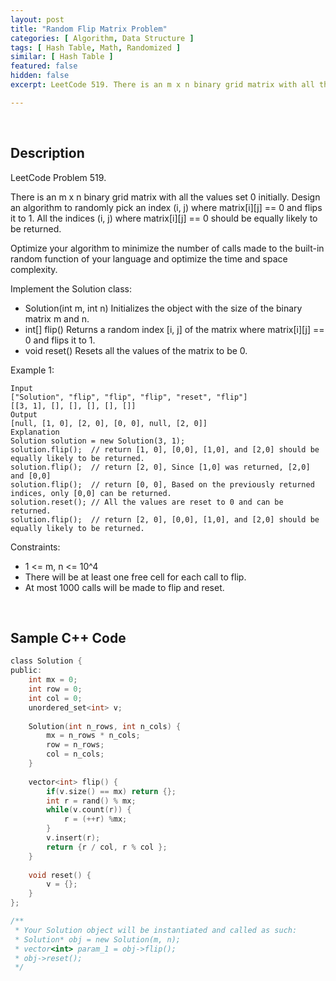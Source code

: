 ```yaml
---
layout: post
title: "Random Flip Matrix Problem"
categories: [ Algorithm, Data Structure ]
tags: [ Hash Table, Math, Randomized ]
similar: [ Hash Table ]
featured: false
hidden: false
excerpt: LeetCode 519. There is an m x n binary grid matrix with all the values set 0 initially. Design an algorithm to randomly pick an index (i, j) where matrix[i][j] == 0 and flips it to 1. All the indices (i, j) where matrix[i][j] == 0 should be equally likely to be returned.

---
```


<br />

## Description

LeetCode Problem 519.

There is an m x n binary grid matrix with all the values set 0 initially. Design an algorithm to randomly pick an index (i, j) where matrix[i][j] == 0 and flips it to 1. All the indices (i, j) where matrix[i][j] == 0 should be equally likely to be returned.

Optimize your algorithm to minimize the number of calls made to the built-in random function of your language and optimize the time and space complexity.

Implement the Solution class:
* Solution(int m, int n) Initializes the object with the size of the binary matrix m and n.
* int[] flip() Returns a random index [i, j] of the matrix where matrix[i][j] == 0 and flips it to 1.
* void reset() Resets all the values of the matrix to be 0.

Example 1:
```
Input
["Solution", "flip", "flip", "flip", "reset", "flip"]
[[3, 1], [], [], [], [], []]
Output
[null, [1, 0], [2, 0], [0, 0], null, [2, 0]]
Explanation
Solution solution = new Solution(3, 1);
solution.flip();  // return [1, 0], [0,0], [1,0], and [2,0] should be equally likely to be returned.
solution.flip();  // return [2, 0], Since [1,0] was returned, [2,0] and [0,0]
solution.flip();  // return [0, 0], Based on the previously returned indices, only [0,0] can be returned.
solution.reset(); // All the values are reset to 0 and can be returned.
solution.flip();  // return [2, 0], [0,0], [1,0], and [2,0] should be equally likely to be returned.
```

Constraints:
* 1 <= m, n <= 10^4
* There will be at least one free cell for each call to flip.
* At most 1000 calls will be made to flip and reset.

<br />

## Sample C++ Code


```c
class Solution {
public:
    int mx = 0;
    int row = 0;
    int col = 0;
    unordered_set<int> v;
    
    Solution(int n_rows, int n_cols) {
        mx = n_rows * n_cols;
        row = n_rows;
        col = n_cols;
    }
    
    vector<int> flip() {
        if(v.size() == mx) return {};
        int r = rand() % mx;
        while(v.count(r)) {
            r = (++r) %mx;
        }
        v.insert(r);
        return {r / col, r % col };
    }
    
    void reset() {
        v = {};
    }
};

/**
 * Your Solution object will be instantiated and called as such:
 * Solution* obj = new Solution(m, n);
 * vector<int> param_1 = obj->flip();
 * obj->reset();
 */
```


